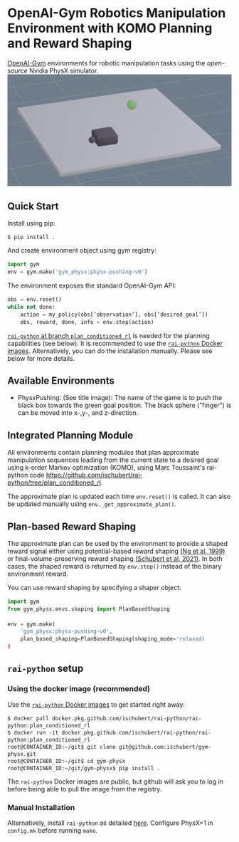 # OpenAI-Gym Robotics Manipulation Environment with KOMO Planning and Reward Shaping
[OpenAI-Gym](https://gym.openai.com/) environments for robotic manipulation tasks using the _open-source_ Nvidia PhysX simulator.
![](figs/banner.png)
## Quick Start
Install using pip:
```shell
$ pip install .
```
And create environment object using gym registry:
```python
import gym
env = gym.make('gym_physx:physx-pushing-v0')
```
The environment exposes the standard OpenAI-Gym API:
```python
obs = env.reset()
while not done:
    action = my_policy(obs[‘observation’], obs[‘desired_goal’])
    obs, reward, done, info = env.step(action)
```
[`rai-python` at branch `plan_conditioned_rl`](https://github.com/ischubert/rai-python/tree/plan_conditioned_rl) is needed for the planning capabilities (see below). It is recommended to use the [`rai-python` Docker images](https://github.com/ischubert/rai-python/packages/). Alternatively, you can do the installation manually. Please see below for more details.

## Available Environments
- PhysxPushing: (See title image): The name of the game is to push the black box towards the green goal position. The black sphere ("finger") is can be moved into x-,y-, and z-direction.

## Integrated Planning Module
All environments contain planning modules that plan approximate manipulation sequences leading from the current state to a desired goal using k-order Markov optimization (KOMO), using Marc Toussaint's rai-python code https://github.com/ischubert/rai-python/tree/plan_conditioned_rl.

The approximate plan is updated each time `env.reset()` is called. It can also be updated manually using `env._get_approximate_plan()`.

## Plan-based Reward Shaping
The approximate plan can be used by the environment to provide a shaped reward signal either using potential-based reward shaping [(Ng et al. 1999)](http://luthuli.cs.uiuc.edu/~daf/courses/games/AIpapers/ml99-shaping.pdf) or final-volume-preserving reward shaping [(Schubert et al. 2021)](https://openreview.net/forum?id=w2Z2OwVNeK). In both cases, the shaped reward is returned by `env.step()` instead of the binary environment reward.

You can use reward shaping by specifying a shaper object:
```python
import gym
from gym_physx.envs.shaping import PlanBasedShaping

env = gym.make(
    'gym_physx:physx-pushing-v0',
    plan_based_shaping=PlanBasedShaping(shaping_mode='relaxed)
)
```

## `rai-python` setup

### Using the docker image (recommended)
Use the [`rai-python` Docker images](https://github.com/ischubert/rai-python/packages/) to get started right away:
```shell
$ docker pull docker.pkg.github.com/ischubert/rai-python/rai-python:plan_conditioned_rl
$ docker run -it docker.pkg.github.com/ischubert/rai-python/rai-python:plan_conditioned_rl
root@CONTAINER_ID:~/git$ git clone git@github.com:ischubert/gym-physx.git
root@CONTAINER_ID:~/git$ cd gym-physx
root@CONTAINER_ID:~/git/gym-physx$ pip install .
```
The `rai-python` Docker images are public, but github will ask you to log in before being able to pull the image from the registry.

### Manual Installation
Alternatively, install `rai-python` as detailed [here](https://github.com/ischubert/rai-python/tree/plan_conditioned_rl). Configure PhysX=1 in `config.mk` before running `make`.
